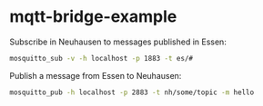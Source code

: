 # mqtt-bridge-example

Subscribe in Neuhausen to messages published in Essen:

```bash
mosquitto_sub -v -h localhost -p 1883 -t es/#
```

Publish a message from Essen to Neuhausen:

```bash
mosquitto_pub -h localhost -p 2883 -t nh/some/topic -m hello
```
